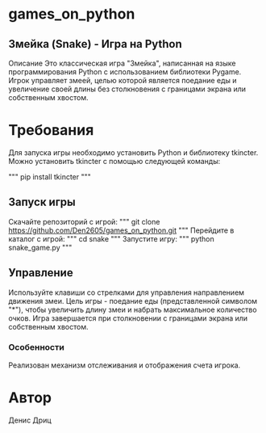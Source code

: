 # games_on_python
## Змейка (Snake) - Игра на Python
Описание
Это классическая игра "Змейка", написанная на языке программирования Python с использованием библиотеки Pygame. Игрок управляет змеей, целью которой является поедание еды и увеличение своей длины без столкновения с границами экрана или собственным хвостом.

# Требования
Для запуска игры необходимо установить Python и библиотеку tkincter. 
Можно установить tkincter с помощью следующей команды:

"""
pip install tkincter
"""
## Запуск игры

Скачайте репозиторий с игрой:
"""
git clone https://github.com/Den2605/games_on_python.git
"""
Перейдите в каталог с игрой:
"""
cd snake
"""
Запустите игру:
"""
python snake_game.py
"""

## Управление
Используйте клавиши со стрелками для управления направлением движения змеи.
Цель игры - поедание еды (представленной символом "*"), чтобы увеличить длину 
змеи и набрать максимальное количество очков.
Игра завершается при столкновении с границами экрана или собственным хвостом.

### Особенности
Реализован механизм отслеживания и отображения счета игрока.

# Автор
Денис Дриц